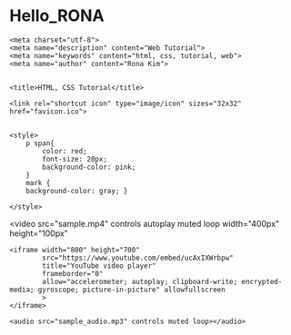 # Hello_RONA
<!DOCTYPE html>
<html>
<head>

	<meta charset="utf-8">
	<meta name="description" content="Web Tutorial">
	<meta name="keywords" content="html, css, tutorial, web">
	<meta name="author" content="Rona Kim">


	<title>HTML, CSS Tutorial</title>

	<link rel="shortcut icon" type="image/icon" sizes="32x32" href="favicon.ico">


	<style>
		p span{
			color: red;
			font-size: 20px;
			background-color: pink;
		}
		mark { 
		background-color: gray; }

	</style>


</head>
<body>
<!--
	 
	
	<a href="https://www.naver.com/ " target="_blank">네이버</a>
	<img src="apple.png" alt="사과 이미지" width="150px" height="80px">
	<img src="https://encrypted-tbn0.gstatic.com/images?q=tbn:ANd9GcTV8-bt-8yQ6DTXbykUG95aHnJ4wg-XW4moUg&usqp=CAU" alt="사과 이미지">
-->


<!--	 
	<h1>Title</h1>
	<h2>Title</h2>
	<h3>Title</h3>
	<h4>Title</h4>
	<h5>Title</h5>
	<h6>Title</h6>

	<h1>기업명 또는 서비스명</h1>
	<h1>
		<a href="https://www.naver.com/">
			<img src="https://encrypted-tbn0.gstatic.com/images?q=tbn:ANd9GcTV8-bt-8yQ6DTXbykUG95aHnJ4wg-XW4moUg&usqp=CAU" alt="애플">
		</a>
	</h1>

	<h3>Service</h3>
	<h4>Service 부제</h4>

	<h5>Commerce</h5>
	<h5>Design</h5>
	<h5>Security</h5>


	<h3>Portpolio</h3>

	
-->
<!--
	<p>Nice to meet you</p>
	 
	
	 
	 <p><span>동해물</span>과 백두산이 마르고 닳도록</p>
	 <p><mark>사과</mark>는 사과 나무에서 나는 열매이다. </p>
	-->

<!--
	<ol>
		<li>메뉴1</li>
		<li>메뉴2</li>
		<li>메뉴3</li>

	</ol>

	<ul>
		<li>메뉴1</li>
		<li>메뉴2</li>
		<li>메뉴3</li>
	</ul>

	<ul>
		<li><a href="#">영화</a></li>	
		<li><a href="#">부동산</a></li>
		<li><a href="#">음악</a></li>		
	</ul>
-->


<!--
	<button type="button">닫기</button>
	<button type="submit">확인</button>
-->
	

<video src="sample.mp4" controls autoplay muted
		loop 
		width="400px"
		height="100px" 
></video>

	<iframe width="800" height="700" 
			src="https://www.youtube.com/embed/ucAxIXWrbpw"
			title="YouTube video player" 
			frameborder="0" 
			allow="accelerometer; autoplay; clipboard-write; encrypted-media; gyroscope; picture-in-picture" allowfullscreen
			>
	</iframe>

	<audio src="sample_audio.mp3" controls muted loop></audio>

<body>
</html>

